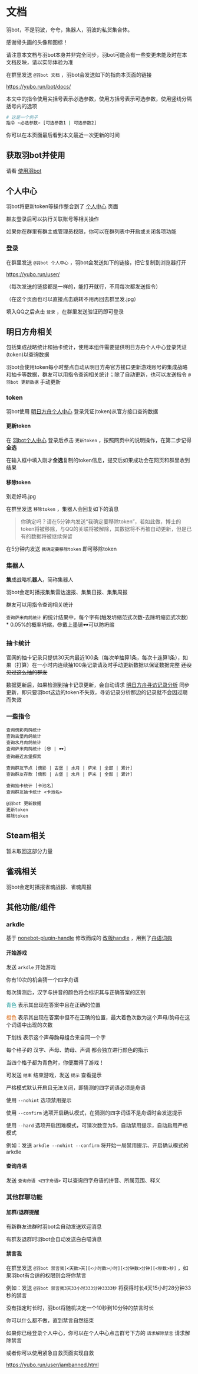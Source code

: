 # 文档

羽bot，不是羽波，夸夸，集器人，羽波的私货集合体。

感谢骨头画的头像和图标！

请注意本文档与羽bot本身并非完全同步，羽bot可能会有一些变更未能及时在本文档反映，请以实际体验为准

在群里发送 `@羽bot 文档` ，羽bot会发送如下的指向本页面的链接

<https://yubo.run/bot/docs/>

本文中的指令使用尖括号表示必选参数，使用方括号表示可选参数，使用竖线分隔括号内的选项

```sh
# 这是一个例子
指令 <必选参数> [可选参数1 | 可选参数2]
```

你可以在本页面最后看到本文最近一次更新的时间

## 获取羽bot并使用

请看 [使用羽bot](get_yubot.md)

## 个人中心

羽bot将更新token等操作整合到了 [个人中心](https://yubo.run/user/) 页面

群友登录后可以执行关联账号等相关操作

如果你在群里有群主或管理员权限，你可以在群列表中开启或关闭各项功能

### 登录

在群里发送 `@羽bot 个人中心` ，羽bot会发送如下的链接，把它复制到浏览器打开

<https://yubo.run/user/>

（每次发送的链接都是一样的，能打开就行，不用每次都发送指令）

（在这个页面也可以直接点击跳转不用再回去群里发.jpg）

填入QQ之后点击 `登录` ，在群里发送验证码即可登录

## 明日方舟相关

包括集成战略统计和抽卡统计，使用本组件需要提供明日方舟个人中心登录凭证(token)以查询数据

羽bot会使用token每小时整点自动从明日方舟官方接口更新游戏账号的集成战略和抽卡等数据，群友可以用指令查询相关统计；除了自动更新，也可以发送指令 `@羽bot 更新数据` 手动更新

### token

羽bot使用 [明日方舟个人中心](https://ak.hypergryph.com/user/home) 登录凭证(token)从官方接口查询数据

#### 更新token

在 [羽bot个人中心](https://yubo.run/user/) 登录后点击 `更新token` ，按照网页中的说明操作，在第二步记得**全选**

在输入框中填入刚才**全选**复制的token信息，提交后如果成功会在网页和群里收到结果

#### 移除token

别走好吗.jpg

在群里发送 `移除token` ，集器人会回复如下的消息

> 你确定吗？请在5分钟内发送“我确定要移除token”，若如此做，博士的token将被移除，与QQ的关联将被解除，其数据将不再被自动更新，但是已有的数据将被继续保留

在5分钟内发送 `我确定要移除token` 即可移除token

### 集器人

**集**成战略机**器人**，简称集器人

羽bot会定时播报集集雷达速报、集集日报、集集周报

群友可以用指令查询相关统计

`查询萨米肉鸽统计` 的统计结果中，每个字有(触发坍缩范式次数-去除坍缩范式次数) * 0.05%的概率坍缩，😎戴上墨镜🕶可以防坍缩

### 抽卡统计

官网的抽卡记录只提供30天内最近100条（每次单抽算1条，每次十连算1条），如果（打算）在一小时内连续抽100条记录请及时手动更新数据以保证数据完整 ~~还没见过这么抽的群友~~

数据更新后，如果检测到抽卡记录更新，会自动请求 [明日方舟寻访记录分析](https://arkgacha.kwer.top/) 同步更新，即只要羽bot这边的token不失效，寻访记录分析那边的记录就不会因过期而失效

### 一些指令

```
查询傀影肉鸽统计
查询古堡肉鸽统计
查询水月肉鸽统计
查询萨米肉鸽统计 [😎 | 🕶]
查询最近古堡探索

查询群友节点 [傀影 | 古堡 | 水月 | 萨米 | 全部 | 累计]
查询群友存款 [傀影 | 古堡 | 水月 | 萨米 | 全部 | 累计]

查询抽卡统计 [卡池名]
查询群友抽卡统计 <卡池名>

@羽bot 更新数据
更新token
移除token
```

## Steam相关

暂未取回这部分力量

## 雀魂相关

羽bot会定时播报雀魂战报、雀魂周报

## 其他功能/组件

### arkdle

基于 [nonebot-plugin-handle](https://github.com/noneplugin/nonebot-plugin-handle) 修改而成的 [改版handle](https://github.com/SonodaHanami/nonebot-plugin-handle) ，用到了[舟语词典](https://github.com/SonodaHanami/arknights_words/blob/master/answers_arknights.json)

#### 开始游戏

发送 `arkdle` 开始游戏

你有10次的机会猜一个四字舟语

每次猜测后，汉字与拼音的颜色将会标识其与正确答案的区别

<span style="color: #1d9c9c;">青色</span> 表示其出现在答案中且在正确的位置

<span style="color: #de7525;">橙色</span> 表示其出现在答案中但不在正确的位置，最大着色次数为这个声母/韵母在这个词语中出现的次数

下划线 表示这个声母韵母组合来自同一个字

每个格子的 汉字、声母、韵母、声调 都会独立进行颜色的指示

当四个格子都为青色时，你便赢得了游戏！

可发送 `结束` 结束游戏，发送 `提示` 查看提示

严格模式默认开启且无法关闭，即猜测的四字词语必须是舟语

使用 `--nohint` 选项禁用提示

使用 `--confirm` 选项开启确认模式，在猜测的四字词语不是舟语时会发送提示

使用 `--hard` 选项开启困难模式，可猜次数变为5，自动禁用提示，自动启用严格模式

例如：发送 `arkdle --nohint --confirm` 将开始一局禁用提示、开启确认模式的arkdle

#### 查询舟语

发送 `查询舟语 <四字舟语>` 可以查询四字舟语的拼音、所属范围、释义

### 其他群聊功能

#### 加群/退群提醒

有新群友进群时羽bot会自动发送欢迎消息

有群友退群时羽bot会自动发送白白喵消息

#### 禁言我

在群里发送 `@羽bot 禁言我[<天数>天][<小时数>小时][<分钟数>分钟][<秒数>秒]` ，如果羽bot有合适的权限则会将你禁言

例如：发送 `@羽bot 禁言我3天33小时333分钟3333秒` 将获得时长4天15小时28分钟33秒的禁言

没有指定时长时，羽bot将随机决定一个10秒到10分钟的禁言时长

你可以什么都不做，直到禁言自然结束

如果你已经登录个人中心，你可以在个人中心点击群号下方的 `请求解除禁言` 请求解除禁言

或者你可以使用紧急自救页面实现自救

<https://yubo.run/user/iambanned.html>